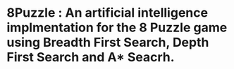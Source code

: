 # 8Puzzle : An artificial intelligence implmentation for the 8 Puzzle game using Breadth First Search, Depth First Search and A* Seacrh.
